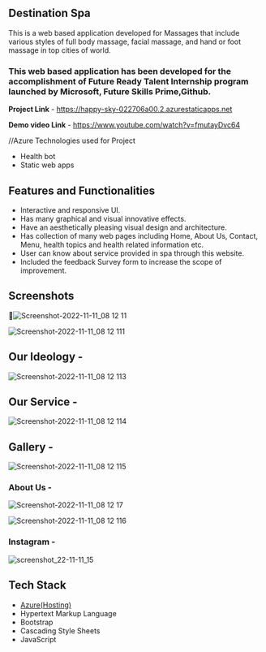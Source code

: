 ## Destination Spa ##

This is a web based application developed for Massages that include various styles of full body massage, facial massage, and hand or foot massage in top cities of world.

### This web based application has been developed for the accomplishment of Future Ready Talent Internship program launched by Microsoft, Future Skills Prime,Github.


**Project Link** - https://happy-sky-022706a00.2.azurestaticapps.net

**Demo video Link** - https://www.youtube.com/watch?v=fmutayDvc64

//Azure Technologies used for Project
- Health bot
- Static web apps

## Features and Functionalities ##

- Interactive and responsive UI.
- Has many graphical and visual innovative effects.
- Have an aesthetically pleasing visual design and architecture.
- Has collection of many web pages including Home, About Us, Contact, Menu, health topics and health related information etc.
- User can know about service provided in spa through this website.
- Included the feedback Survey form to increase the scope of improvement.

## Screenshots
📸![Screenshot-2022-11-11_08 12 11](https://user-images.githubusercontent.com/111400941/201347414-e64327b8-11df-4a56-8639-e727ce0f7975.png)

![Screenshot-2022-11-11_08 12 111](https://user-images.githubusercontent.com/111400941/201347510-150a2221-ea98-4347-a88c-1355e69fe2a1.png)

## Our Ideology -
![Screenshot-2022-11-11_08 12 113](https://user-images.githubusercontent.com/111400941/201347594-9b9a69fe-cf2b-46be-bd46-c95eb1d47e08.png)

## Our Service -
![Screenshot-2022-11-11_08 12 114](https://user-images.githubusercontent.com/111400941/201347719-632bf739-ae9a-45d9-8daf-69fdb2bf0f96.png)

## Gallery -
![Screenshot-2022-11-11_08 12 115](https://user-images.githubusercontent.com/111400941/201347731-2cd29fe7-22f2-43c3-b9a6-202f4a98b933.png)

### About Us -
![Screenshot-2022-11-11_08 12 17](https://user-images.githubusercontent.com/111400941/201348011-458678a5-ada8-4a0f-95dc-6cb18ce66457.png)

![Screenshot-2022-11-11_08 12 116](https://user-images.githubusercontent.com/111400941/201348031-5e62a78a-13fb-4557-8ffa-3dfe8914095a.png)


### Instagram -

![screenshot_22-11-11_15](https://user-images.githubusercontent.com/111400941/201184567-c763c63a-ed64-4b8e-9560-03e6255ba659.jpeg)

## Tech Stack ##

- [Azure(Hosting)](https://azure.microsoft.com/en-in/features/azure-portal/)
- Hypertext Markup Language
- Bootstrap
- Cascading Style Sheets
- JavaScript
